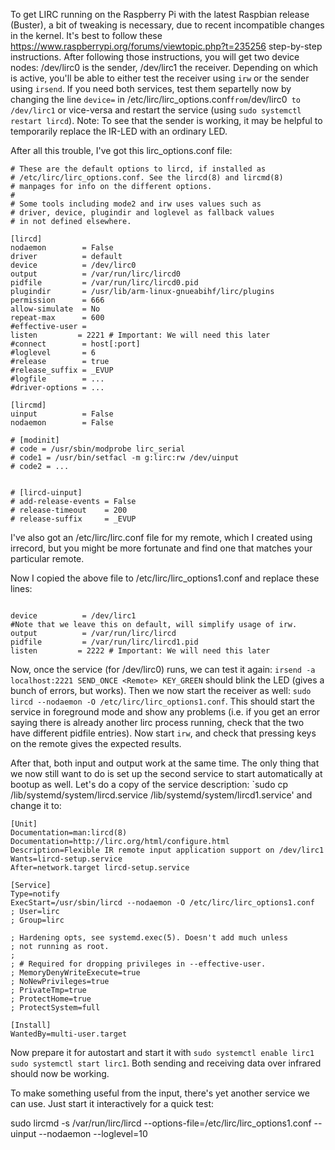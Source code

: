 

To get LIRC running on the Raspberry Pi with the latest Raspbian release (Buster), a bit of tweaking is necessary, due to recent incompatible changes in the kernel. It's best to follow these https://www.raspberrypi.org/forums/viewtopic.php?t=235256 step-by-step instructions. After following those instructions, you will get two device nodes: /dev/lirc0 is the sender, /dev/lirc1 the receiver. Depending on which is active, you'll be able to either test the receiver using `irw` or the sender using `irsend`. If you need both services, test them separtelly now by changing the line `device=` in /etc/lirc/lirc_options.conf` from `/dev/lirc0` to /dev/lirc1` or vice-versa and restart the service (using `sudo systemctl restart lircd`). Note: To see that the sender is working, it may be helpful to temporarily replace the IR-LED with an ordinary LED. 

After all this trouble, I've got this lirc_options.conf file: 

```
# These are the default options to lircd, if installed as
# /etc/lirc/lirc_options.conf. See the lircd(8) and lircmd(8)
# manpages for info on the different options.
#
# Some tools including mode2 and irw uses values such as
# driver, device, plugindir and loglevel as fallback values
# in not defined elsewhere.

[lircd]
nodaemon        = False
driver          = default
device          = /dev/lirc0
output          = /var/run/lirc/lircd0
pidfile         = /var/run/lirc/lircd0.pid
plugindir       = /usr/lib/arm-linux-gnueabihf/lirc/plugins
permission      = 666
allow-simulate  = No
repeat-max      = 600
#effective-user =
listen         = 2221 # Important: We will need this later
#connect        = host[:port]
#loglevel       = 6
#release        = true
#release_suffix = _EVUP
#logfile        = ...
#driver-options = ...

[lircmd]
uinput          = False
nodaemon        = False

# [modinit]
# code = /usr/sbin/modprobe lirc_serial
# code1 = /usr/bin/setfacl -m g:lirc:rw /dev/uinput
# code2 = ...


# [lircd-uinput]
# add-release-events = False
# release-timeout    = 200
# release-suffix     = _EVUP

```

I've also got an /etc/lirc/lirc.conf file for my remote, which I created using irrecord, but you might be more fortunate
and find one that matches your particular remote. 

Now I copied the above file to /etc/lirc/lirc_options1.conf and replace these lines:
```

device          = /dev/lirc1
#Note that we leave this on default, will simplify usage of irw.
output          = /var/run/lirc/lircd
pidfile         = /var/run/lirc/lircd1.pid
listen         = 2222 # Important: We will need this later
```

Now, once the service (for /dev/lirc0) runs, we can test it again: `irsend -a localhost:2221 SEND_ONCE <Remote> KEY_GREEN` should blink the LED (gives a bunch of errors, but works). Then we now start the receiver as well: `sudo lircd --nodaemon -O /etc/lirc/lirc_options1.conf`. This should start the service in foreground mode and show any problems (i.e. if you get an error saying there is already another lirc process running, check that the two have different pidfile entries). Now start `irw`, and check that pressing keys on the remote gives the expected results. 

After that, both input and output work at the same time. The only thing that we now still want to do is set up the second service to start automatically at bootup as well. Let's do a copy of the service description: `sudo cp /lib/systemd/system/lircd.service /lib/systemd/system/lircd1.service' and change it to: 


```
[Unit]
Documentation=man:lircd(8)
Documentation=http://lirc.org/html/configure.html
Description=Flexible IR remote input application support on /dev/lirc1
Wants=lircd-setup.service
After=network.target lircd-setup.service

[Service]
Type=notify
ExecStart=/usr/sbin/lircd --nodaemon -O /etc/lirc/lirc_options1.conf
; User=lirc
; Group=lirc

; Hardening opts, see systemd.exec(5). Doesn't add much unless
; not running as root.
;
; # Required for dropping privileges in --effective-user.
; MemoryDenyWriteExecute=true
; NoNewPrivileges=true
; PrivateTmp=true
; ProtectHome=true
; ProtectSystem=full

[Install]
WantedBy=multi-user.target

```

Now prepare it for autostart and start it with `sudo systemctl enable lirc1` `sudo systemctl start lirc1`. Both sending and receiving
data over infrared should now be working. 

To make something useful from the input, there's yet another service we can use. Just start it interactively for a quick test:

sudo lircmd -s /var/run/lirc/lircd --options-file=/etc/lirc/lirc_options1.conf --uinput --nodaemon --loglevel=10 

